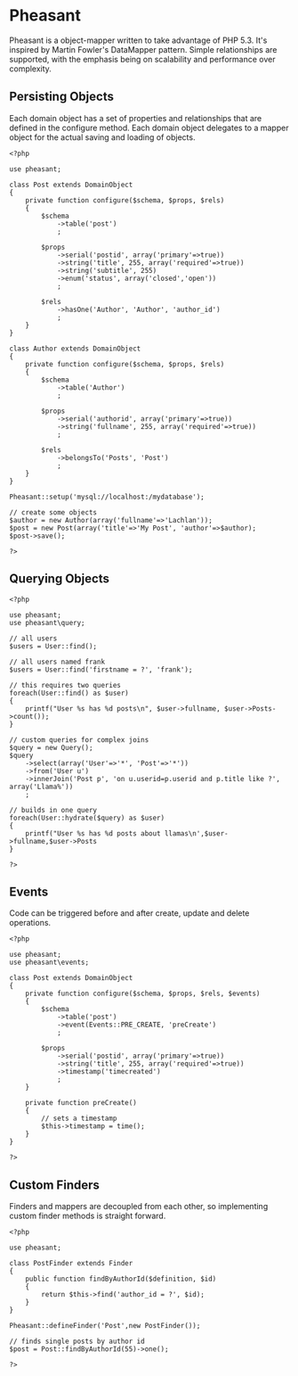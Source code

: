 
Pheasant
=======================================

Pheasant is a object-mapper written to take advantage of PHP 5.3. It's inspired by
Martin Fowler's DataMapper pattern. Simple relationships are supported, with the
emphasis being on scalability and performance over complexity.

Persisting Objects
---------------------------------

Each domain object has a set of properties and relationships that are defined in the
configure method. Each domain object delegates to a mapper object for the actual saving
and loading of objects.

	<?php

	use pheasant;

	class Post extends DomainObject
	{
		private function configure($schema, $props, $rels)
		{
			$schema
				->table('post')
				;

			$props
				->serial('postid', array('primary'=>true))
				->string('title', 255, array('required'=>true))
				->string('subtitle', 255)
				->enum('status', array('closed','open'))
				;

			$rels
				->hasOne('Author', 'Author', 'author_id')
				;
		}
	}

	class Author extends DomainObject
	{
		private function configure($schema, $props, $rels)
		{
			$schema
				->table('Author')
				;

			$props
				->serial('authorid', array('primary'=>true))
				->string('fullname', 255, array('required'=>true))
				;

			$rels
				->belongsTo('Posts', 'Post')
				;
		}
	}

	Pheasant::setup('mysql://localhost:/mydatabase');

	// create some objects
	$author = new Author(array('fullname'=>'Lachlan'));
	$post = new Post(array('title'=>'My Post', 'author'=>$author);
	$post->save();

	?>

Querying Objects
---------------------------------

	<?php

	use pheasant;
	use pheasant\query;

	// all users
	$users = User::find();

	// all users named frank
	$users = User::find('firstname = ?', 'frank');

	// this requires two queries
	foreach(User::find() as $user)
	{
		printf("User %s has %d posts\n", $user->fullname, $user->Posts->count());
	}

	// custom queries for complex joins
	$query = new Query();
	$query
		->select(array('User'=>'*', 'Post'=>'*'))
		->from('User u')
		->innerJoin('Post p', 'on u.userid=p.userid and p.title like ?', array('Llama%'))
		;

	// builds in one query
	foreach(User::hydrate($query) as $user)
	{
		printf("User %s has %d posts about llamas\n',$user->fullname,$user->Posts
	}

	?>

Events
---------------------------------

Code can be triggered before and after create, update and delete operations.

	<?php

	use pheasant;
	use pheasant\events;

	class Post extends DomainObject
	{
		private function configure($schema, $props, $rels, $events)
		{
			$schema
				->table('post')
				->event(Events::PRE_CREATE, 'preCreate')
				;

			$props
				->serial('postid', array('primary'=>true))
				->string('title', 255, array('required'=>true))
				->timestamp('timecreated')
				;
		}

		private function preCreate()
		{
			// sets a timestamp
			$this->timestamp = time();
		}
	}

	?>

Custom Finders
---------------------------------

Finders and mappers are decoupled from each other, so implementing custom finder methods
is straight forward.

	<?php

	use pheasant;

	class PostFinder extends Finder
	{
		public function findByAuthorId($definition, $id)
		{
			return $this->find('author_id = ?', $id);
		}
	}

	Pheasant::defineFinder('Post',new PostFinder());

	// finds single posts by author id
	$post = Post::findByAuthorId(55)->one();

	?>
